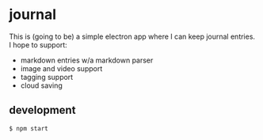 # journal

This is (going to be) a simple electron app where I can keep journal entries. I hope to support:

* markdown entries w/a markdown parser
* image and video support
* tagging support
* cloud saving

## development

`$ npm start`
